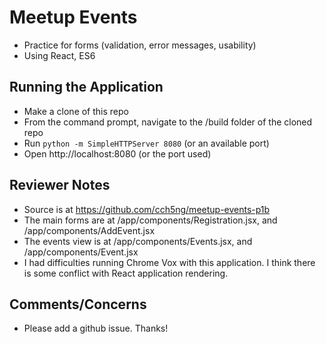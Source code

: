 # Meetup Events

* Practice for forms (validation, error messages, usability)
* Using React, ES6

## Running the Application

* Make a clone of this repo
* From the command prompt, navigate to the /build folder of the cloned repo
* Run `python -m SimpleHTTPServer 8080` (or an available port)
* Open http://localhost:8080 (or the port used)

## Reviewer Notes

* Source is at https://github.com/cch5ng/meetup-events-p1b
* The main forms are at /app/components/Registration.jsx, and /app/components/AddEvent.jsx
* The events view is at /app/components/Events.jsx, and /app/components/Event.jsx
* I had difficulties running Chrome Vox with this application. I think there is some conflict with React application rendering.

## Comments/Concerns

* Please add a github issue. Thanks!